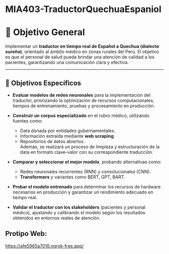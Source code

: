 # MIA403-TraductorQuechuaEspaniol

# 🎯 Objetivo General  
Implementar un **traductor en tiempo real de Español a Quechua (dialecto sureño)**, orientado al ámbito médico en zonas rurales del Perú. El objetivo es que el personal de salud pueda brindar una atención de calidad a los pacientes, garantizando una comunicación clara y efectiva.  

---

## 📌 Objetivos Específicos  

- **Evaluar modelos de redes neuronales** para la implementación del traductor, priorizando la optimización de recursos computacionales, tiempos de entrenamiento, pruebas y procesamiento en producción.  

- **Construir un corpus especializado** en el rubro médico, utilizando fuentes como:  
  - Data donada por entidades gubernamentales.  
  - Información extraída mediante **web scraping**.  
  - Repositorios de datos abiertos.  
  Además, se realizará un proceso de limpieza y estructuración de la data en formato clave–valor con su correspondiente traducción.  

- **Comparar y seleccionar el mejor modelo**, probando alternativas como:  
  - Redes neuronales recurrentes (RNN) y convolucionales (CNN).  
  - **Transformers** y variantes como BERT, GPT, BART.  

- **Probar el modelo entrenado** para determinar los recursos de hardware necesarios en producción y garantizar un rendimiento adecuado en tiempo real.  

- **Validar el traductor con los stakeholders** (pacientes y personal médico), ajustando y calibrando el modelo según los resultados obtenidos en entornos reales de atención.  

## Protipo Web:
https://afe5965a7016.ngrok-free.app/
